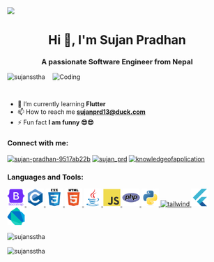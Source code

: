 <img src ="https://external-content.duckduckgo.com/iu/?u=https%3A%2F%2Fmir-s3-cdn-cf.behance.net%2Fproject_modules%2Ffs%2F54b6c068097599.5b50bca476b9b.gif&f=1&nofb=1&ipt=a1e29fc910bbaf01c1ff8b0fdd4c0feb7978defe82734ea9103348087971bb3b&ipo=images">

<h1 align="center">Hi 👋, I'm Sujan Pradhan</h1>
<h3 align="center">A passionate Software Engineer from Nepal</h3>

<img align="right" alt="Coding" width="400" src="https://external-content.duckduckgo.com/iu/?u=https%3A%2F%2Fmedia1.tenor.com%2Fimages%2Fcd37fa49c983ac905df0016fd5b6a2ee%2Ftenor.gif%3Fitemid%3D13165216&f=1&nofb=1&ipt=c20a7257afc457982e8f9232ec9e27f138a3f10a759c14d0311eb04297262405&ipo=images">

<p align="left"> <img src="https://komarev.com/ghpvc/?username=sujansstha&label=Profile%20views&color=0e75b6&style=flat" alt="sujansstha" /> </p>

<p align="left"> <a href="https://twitter.com/" target="_blank"><img src="https://img.shields.io/twitter/follow/?logo=twitter&style=for-the-badge" alt="" /></a> </p>

- 🌱 I’m currently learning **Flutter**<br>
- 📫 How to reach me **sujanprd13@duck.com**<br>
- ⚡ Fun fact **I am funny 😎😎**<br>

<h3 align="left">Connect with me:</h3>
<p align="left">
  <a href="https://linkedin.com/in/sujan-pradhan-9517ab22b" target="_blank"><img align="center" src="https://raw.githubusercontent.com/rahuldkjain/github-profile-readme-generator/master/src/images/icons/Social/linked-in-alt.svg" alt="sujan-pradhan-9517ab22b" height="30" width="40" /></a>
  <a href="https://instagram.com/sujan_prd" target="_blank"><img align="center" src="https://raw.githubusercontent.com/rahuldkjain/github-profile-readme-generator/master/src/images/icons/Social/instagram.svg" alt="sujan_prd" height="30" width="40" /></a>
  <a href="https://www.youtube.com/channel/UCBjadyhDPutmB1TcYThszug" target="_blank"><img align="center" src="https://raw.githubusercontent.com/rahuldkjain/github-profile-readme-generator/master/src/images/icons/Social/youtube.svg" alt="knowledgeofapplication" height="30" width="40" /></a>
</p>

<h3 align="left">Languages and Tools:</h3>
<p align="left"> 
  <a href="https://getbootstrap.com" target="_blank" rel="noreferrer">
    <img src="https://raw.githubusercontent.com/devicons/devicon/master/icons/bootstrap/bootstrap-plain-wordmark.svg" alt="bootstrap" width="40" height="40"/> 
  </a> 
  <a href="https://www.cprogramming.com/" target="_blank" rel="noreferrer">
    <img src="https://raw.githubusercontent.com/devicons/devicon/master/icons/c/c-original.svg" alt="c" width="40" height="40"/> 
  </a> 
  <a href="https://www.w3schools.com/css/" target="_blank" rel="noreferrer">
    <img src="https://raw.githubusercontent.com/devicons/devicon/master/icons/css3/css3-original-wordmark.svg" alt="css3" width="40" height="40"/> 
  </a> 
  <a href="https://www.w3.org/html/" target="_blank" rel="noreferrer">
    <img src="https://raw.githubusercontent.com/devicons/devicon/master/icons/html5/html5-original-wordmark.svg" alt="html5" width="40" height="40"/> 
  </a> 
  <a href="https://www.java.com" target="_blank" rel="noreferrer">
    <img src="https://raw.githubusercontent.com/devicons/devicon/master/icons/java/java-original.svg" alt="java" width="40" height="40"/>
  </a>
  <a href="https://developer.mozilla.org/en-US/docs/Web/JavaScript" target="_blank" rel="noreferrer">
    <img src="https://raw.githubusercontent.com/devicons/devicon/master/icons/javascript/javascript-original.svg" alt="javascript" width="40" height="40"/> 
  </a> 
  <a href="https://www.php.net" target="_blank" rel="noreferrer">
    <img src="https://raw.githubusercontent.com/devicons/devicon/master/icons/php/php-original.svg" alt="php" width="40" height="40"/> 
  </a> 
  <a href="https://www.python.org" target="_blank" rel="noreferrer">
    <img src="https://raw.githubusercontent.com/devicons/devicon/master/icons/python/python-original.svg" alt="python" width="40" height="40"/> 
  </a>
  <a href="https://tailwindcss.com/" target="_blank" rel="noreferrer">
    <img src="https://www.vectorlogo.zone/logos/tailwindcss/tailwindcss-icon.svg" alt="tailwind" width="40" height="40"/> 
  </a>
  <a href="https://docs.flutter.dev/" target="_blank" rel="noreferrer">
    <img src="https://raw.githubusercontent.com/devicons/devicon/master/icons/flutter/flutter-original.svg" alt="flutter" width="40" height="40"/>
  </a>
  <a href="https://dart.dev/" target="_blank" rel="noreferrer">
    <img src="https://raw.githubusercontent.com/devicons/devicon/master/icons/dart/dart-original.svg" alt="dart" width="40" height="40"/>
  </a>
</p>  

<p><img align="center" src="https://github-readme-stats.vercel.app/api/top-langs?username=sujansstha&show_icons=true&locale=en&layout=compact" alt="sujansstha" /></p>

<p><img align="center" src="https://github-readme-streak-stats.herokuapp.com/?user=sujansstha&" alt="sujansstha" /></p>
